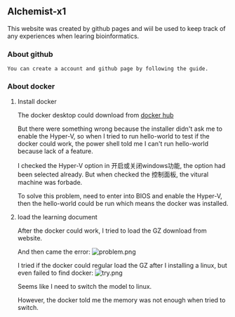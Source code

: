 ## Alchemist-x1 

This website was created by github pages and wiil be used to keep track of any experiences when learing bioinformatics.

### About github 

    You can create a account and github page by following the guide.

### About docker
1. Install docker
	  
	  The docker desktop could download from [docker hub](https://hub.docker.com/)
	
	  But there were something wrong because the installer didn't ask me to enable the Hyper-V, so when I tried to run hello-world to test if the docker could work, the power shell told me I can't run hello-world because lack of a feature.
	
	  I checked the Hyper-V option in 开启或关闭windows功能, the option had been selected already. But when checked the 控制面板, the vitural machine was forbade.
      
	  To solve this problem, need  to enter into BIOS and enable the Hyper-V, then the hello-world could be run which means the docker was installed.

2. load the learning document
   
   After the docker could work, I tried to load the GZ download from website.
   
   And then came the error:
   ![problem.png](https://i.loli.net/2019/09/15/7obKLeYMONE8Ixc.png)
   
   I tried if  the docker could regular load the GZ after I installing a linux, but even failed to find docker:
   ![try.png](https://i.loli.net/2019/09/15/NldiVL3faOjmw92.png)
   
   Seems like I need to switch the model to linux.
   
   However, the docker told me the memory was not enough when tried to switch.

